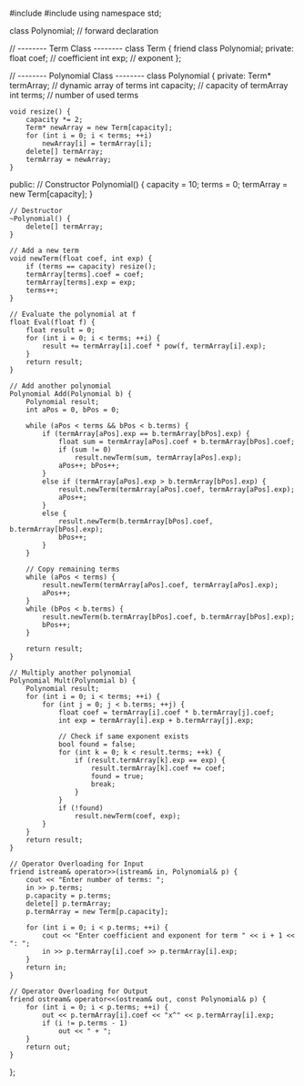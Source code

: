 #include <iostream>
#include <cmath>
using namespace std;

class Polynomial; // forward declaration

// -------- Term Class --------
class Term {
    friend class Polynomial;
private:
    float coef;  // coefficient
    int exp;     // exponent
};

// -------- Polynomial Class --------
class Polynomial {
private:
    Term* termArray; // dynamic array of terms
    int capacity;     // capacity of termArray
    int terms;        // number of used terms

    void resize() {
        capacity *= 2;
        Term* newArray = new Term[capacity];
        for (int i = 0; i < terms; ++i)
            newArray[i] = termArray[i];
        delete[] termArray;
        termArray = newArray;
    }

public:
    // Constructor
    Polynomial() {
        capacity = 10;
        terms = 0;
        termArray = new Term[capacity];
    }

    // Destructor
    ~Polynomial() {
        delete[] termArray;
    }

    // Add a new term
    void newTerm(float coef, int exp) {
        if (terms == capacity) resize();
        termArray[terms].coef = coef;
        termArray[terms].exp = exp;
        terms++;
    }

    // Evaluate the polynomial at f
    float Eval(float f) {
        float result = 0;
        for (int i = 0; i < terms; ++i) {
            result += termArray[i].coef * pow(f, termArray[i].exp);
        }
        return result;
    }

    // Add another polynomial
    Polynomial Add(Polynomial b) {
        Polynomial result;
        int aPos = 0, bPos = 0;

        while (aPos < terms && bPos < b.terms) {
            if (termArray[aPos].exp == b.termArray[bPos].exp) {
                float sum = termArray[aPos].coef + b.termArray[bPos].coef;
                if (sum != 0)
                    result.newTerm(sum, termArray[aPos].exp);
                aPos++; bPos++;
            }
            else if (termArray[aPos].exp > b.termArray[bPos].exp) {
                result.newTerm(termArray[aPos].coef, termArray[aPos].exp);
                aPos++;
            }
            else {
                result.newTerm(b.termArray[bPos].coef, b.termArray[bPos].exp);
                bPos++;
            }
        }

        // Copy remaining terms
        while (aPos < terms) {
            result.newTerm(termArray[aPos].coef, termArray[aPos].exp);
            aPos++;
        }
        while (bPos < b.terms) {
            result.newTerm(b.termArray[bPos].coef, b.termArray[bPos].exp);
            bPos++;
        }

        return result;
    }

    // Multiply another polynomial
    Polynomial Mult(Polynomial b) {
        Polynomial result;
        for (int i = 0; i < terms; ++i) {
            for (int j = 0; j < b.terms; ++j) {
                float coef = termArray[i].coef * b.termArray[j].coef;
                int exp = termArray[i].exp + b.termArray[j].exp;

                // Check if same exponent exists
                bool found = false;
                for (int k = 0; k < result.terms; ++k) {
                    if (result.termArray[k].exp == exp) {
                        result.termArray[k].coef += coef;
                        found = true;
                        break;
                    }
                }
                if (!found)
                    result.newTerm(coef, exp);
            }
        }
        return result;
    }

    // Operator Overloading for Input
    friend istream& operator>>(istream& in, Polynomial& p) {
        cout << "Enter number of terms: ";
        in >> p.terms;
        p.capacity = p.terms;
        delete[] p.termArray;
        p.termArray = new Term[p.capacity];

        for (int i = 0; i < p.terms; ++i) {
            cout << "Enter coefficient and exponent for term " << i + 1 << ": ";
            in >> p.termArray[i].coef >> p.termArray[i].exp;
        }
        return in;
    }

    // Operator Overloading for Output
    friend ostream& operator<<(ostream& out, const Polynomial& p) {
        for (int i = 0; i < p.terms; ++i) {
            out << p.termArray[i].coef << "x^" << p.termArray[i].exp;
            if (i != p.terms - 1)
                out << " + ";
        }
        return out;
    }
};
